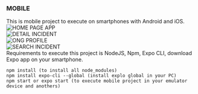 ### MOBILE
This is mobile project to execute on smartphones with Android and iOS. <br />
![HOME PAGE APP](https://imgur.com/nxKjDFo.png)<br />
![DETAIL INCIDENT](https://imgur.com/5qq1Tp9.png)<br />
![ONG PROFILE](https://imgur.com/FtVVL7R.png)<br />
![SEARCH INCIDENT](https://imgur.com/iYgkfUq.png)<br />
Requirements to execute this project is NodeJS, Npm, Expo CLI, download Expo app on your smartphone. <br />
```
npm install (to install all node_modules)
npm install expo-cli --global (install explo global in your PC)
npm start or expo start (to execute mobile project in your emulator device and anothers)
```